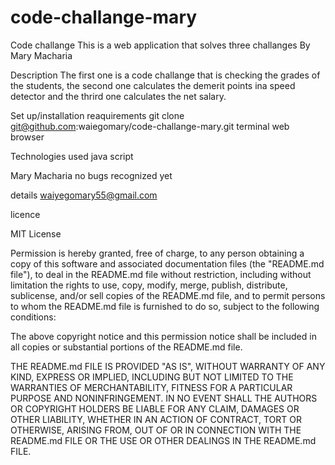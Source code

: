 # code-challange-mary
Code challange 
This is a web application that solves three challanges 
By Mary Macharia

Description
The first one is a code challange that is checking the grades of the students, the second one calculates the demerit points ina speed detector and the thrird one calculates the net salary.

Set up/installation reaquirements
git clone git@github.com:waiegomary/code-challange-mary.git
terminal
web browser

Technologies used
java script

Mary Macharia
no bugs recognized yet

details
waiyegomary55@gmail.com 


licence

MIT License

Permission is hereby granted, free of charge, to any person obtaining a copy of this software and associated documentation files (the "README.md file"), to deal in the README.md file without restriction, including without limitation the rights to use, copy, modify, merge, publish, distribute, sublicense, and/or sell copies of the README.md file, and to permit persons to whom the README.md file is furnished to do so, subject to the following conditions:

The above copyright notice and this permission notice shall be included in all copies or substantial portions of the README.md file.

THE README.md FILE IS PROVIDED "AS IS", WITHOUT WARRANTY OF ANY KIND, EXPRESS OR IMPLIED, INCLUDING BUT NOT LIMITED TO THE WARRANTIES OF MERCHANTABILITY, FITNESS FOR A PARTICULAR PURPOSE AND NONINFRINGEMENT. IN NO EVENT SHALL THE AUTHORS OR COPYRIGHT HOLDERS BE LIABLE FOR ANY CLAIM, DAMAGES OR OTHER LIABILITY, WHETHER IN AN ACTION OF CONTRACT, TORT OR OTHERWISE, ARISING FROM, OUT OF OR IN CONNECTION WITH THE README.md FILE OR THE USE OR OTHER DEALINGS IN THE README.md FILE.






